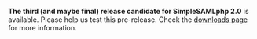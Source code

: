 **The third (and maybe final) release candidate for SimpleSAMLphp 2.0** is available. Please help us test this pre-release. Check the [downloads page](/download) for more information.

